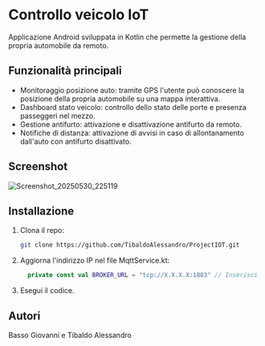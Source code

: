 # Controllo veicolo IoT
Applicazione Android sviluppata in Kotlin che permette la gestione della propria automobile da remoto.

## Funzionalità principali
- Monitoraggio posizione auto: tramite GPS l'utente può conoscere la posizione della propria automobile su una mappa interattiva.
- Dashboard stato veicolo: controllo dello stato delle porte e presenza passeggeri nel mezzo.
- Gestione antifurto: attivazione e disattivazione antifurto da remoto.
- Notifiche di distanza: attivazione di avvisi in caso di allontanamento dall'auto con antifurto disattivato.

## Screenshot
![Screenshot_20250530_225119](https://github.com/user-attachments/assets/7c7fff46-31ca-40f2-8277-bc0d46676487)

## Installazione
1. Clona il repo:

   ```bash
   git clone https://github.com/TibaldoAlessandro/ProjectIOT.git
   ```

2. Aggiorna l'indirizzo IP nel file MqttService.kt:

   ```kotlin
     private const val BROKER_URL = "tcp://X.X.X.X:1883" // Inserisci l'indirizzo IP del MQTT Broker (guardare IP della VM con Debian)
   ```

3. Esegui il codice.

## Autori
Basso Giovanni e Tibaldo Alessandro

